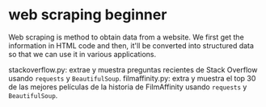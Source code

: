# web scraping beginner
Web scraping is  method to obtain data from a website. We first get the information in HTML code and then, it'll be converted into structured data so that we can use it in various applications.

stackoverflow.py: extrae y muestra preguntas recientes de Stack Overflow usando `requests` y `BeautifulSoup`.
filmaffinity.py: extra y muestra el top 30 de las mejores películas de la historia de FilmAffinity usando `requests` y `BeautifulSoup`.

